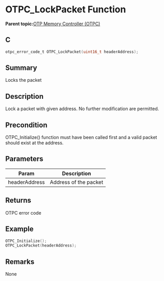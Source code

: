 # OTPC\_LockPacket Function

**Parent topic:**[OTP Memory Controller \(OTPC\)](GUID-2A1E045D-389C-4854-9EDD-C851B7EDC715.md)

## C

```c
otpc_error_code_t OTPC_LockPacket(uint16_t headerAddress);
```

## Summary

Locks the packet

## Description

Lock a packet with given address. No further modification are permitted.

## Precondition

OTPC\_Initialize\(\) function must have been called first and a valid packet should exist at the address.

## Parameters

|Param|Description|
|-----|-----------|
|headerAddress|Address of the packet|

## Returns

OTPC error code

## Example

```c
OTPC_Initialize();
OTPC_LockPacket(headerAddress);
```

## Remarks

None

